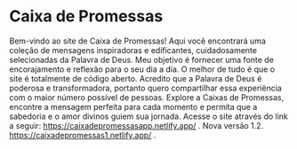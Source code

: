 # Caixa de Promessas 
Bem-vindo ao site de Caixa de Promessas! Aqui você encontrará uma coleção de mensagens inspiradoras e edificantes, cuidadosamente selecionadas da Palavra de Deus. Meu objetivo é fornecer uma fonte de encorajamento e reflexão para o seu dia a dia. O melhor de tudo é que o site é totalmente de código aberto. Acredito que a Palavra de Deus é poderosa e transformadora, portanto quero compartilhar essa experiência com o maior número possível de pessoas. Explore a Caixas de Promessas, encontre a mensagem perfeita para cada momento e permita que a sabedoria e o amor divinos guiem sua jornada. 
Acesse o site através do link a seguir: https://caixadepromessasapp.netlify.app/ .
Nova versão 1.2. https://caixadepromessas1.netlify.app/ .
